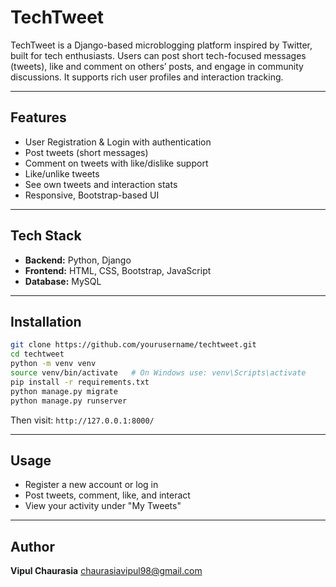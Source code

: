 # TechTweet

TechTweet is a Django-based microblogging platform inspired by Twitter, built for tech enthusiasts. Users can post short tech-focused messages (tweets), like and comment on others’ posts, and engage in community discussions. It supports rich user profiles and interaction tracking.

---

## Features

* User Registration & Login with authentication
* Post tweets (short messages)
* Comment on tweets with like/dislike support
* Like/unlike tweets
* See own tweets and interaction stats
* Responsive, Bootstrap-based UI

---

## Tech Stack

* **Backend:** Python, Django
* **Frontend:** HTML, CSS, Bootstrap, JavaScript
* **Database:** MySQL

---

## Installation

```bash
git clone https://github.com/yourusername/techtweet.git
cd techtweet
python -m venv venv
source venv/bin/activate   # On Windows use: venv\Scripts\activate
pip install -r requirements.txt
python manage.py migrate
python manage.py runserver
```

Then visit: `http://127.0.0.1:8000/`

---

## Usage

* Register a new account or log in
* Post tweets, comment, like, and interact
* View your activity under "My Tweets"

---

## Author

**Vipul Chaurasia**
[chaurasiavipul98@gmail.com](mailto:chaurasiavipul98@gmail.com)
